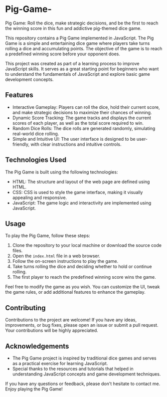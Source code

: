 # Pig-Game-
Pig Game: Roll the dice, make strategic decisions, and be the first to reach the winning score in this fun and addictive pig-themed dice game.

This repository contains a Pig Game implemented in JavaScript. The Pig Game is a simple and entertaining dice game where players take turns rolling a dice and accumulating points. The objective of the game is to reach a predefined winning score before your opponent does.

This project was created as part of a learning process to improve JavaScript skills. It serves as a great starting point for beginners who want to understand the fundamentals of JavaScript and explore basic game development concepts.

## Features

- Interactive Gameplay: Players can roll the dice, hold their current score, and make strategic decisions to maximize their chances of winning.
- Dynamic Score Tracking: The game tracks and displays the current scores of each player, as well as the total score required to win.
- Random Dice Rolls: The dice rolls are generated randomly, simulating real-world dice rolling.
- Simple and Intuitive UI: The user interface is designed to be user-friendly, with clear instructions and intuitive controls.

## Technologies Used

The Pig Game is built using the following technologies:

- HTML: The structure and layout of the web page are defined using HTML.
- CSS: CSS is used to style the game interface, making it visually appealing and responsive.
- JavaScript: The game logic and interactivity are implemented using JavaScript.

## Usage

To play the Pig Game, follow these steps:

1. Clone the repository to your local machine or download the source code files.
2. Open the `index.html` file in a web browser.
3. Follow the on-screen instructions to play the game.
4. Take turns rolling the dice and deciding whether to hold or continue rolling.
5. The first player to reach the predefined winning score wins the game.

Feel free to modify the game as you wish. You can customize the UI, tweak the game rules, or add additional features to enhance the gameplay.

## Contributing

Contributions to the project are welcome! If you have any ideas, improvements, or bug fixes, please open an issue or submit a pull request. Your contributions will be highly appreciated.


## Acknowledgements

- The Pig Game project is inspired by traditional dice games and serves as a practical exercise for learning JavaScript.
- Special thanks to the resources and tutorials that helped in understanding JavaScript concepts and game development techniques.

If you have any questions or feedback, please don't hesitate to contact me. Enjoy playing the Pig Game!
